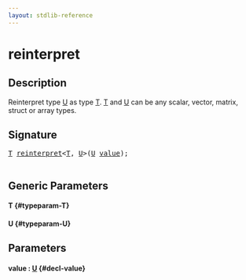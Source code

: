 ```yaml
---
layout: stdlib-reference
---
```


# reinterpret

## Description

Reinterpret type <span class='code'><a href="/stdlib-reference/global-decls/reinterpret#typeparam-U" class="code_type">U</a></span> as type <span class='code'><a href="/stdlib-reference/global-decls/reinterpret#typeparam-T" class="code_type">T</a></span>. <span class='code'><a href="/stdlib-reference/global-decls/reinterpret#typeparam-T" class="code_type">T</a></span> and <span class='code'><a href="/stdlib-reference/global-decls/reinterpret#typeparam-U" class="code_type">U</a></span>
can be any scalar, vector, matrix, struct or array types.




## Signature 

<pre>
<a href="/stdlib-reference/global-decls/reinterpret#typeparam-T" class="code_type">T</a> <a href="/stdlib-reference/global-decls/reinterpret">reinterpret</a>&lt;<a href="/stdlib-reference/global-decls/reinterpret#typeparam-T" class="code_type">T</a>, <a href="/stdlib-reference/global-decls/reinterpret#typeparam-U" class="code_type">U</a>&gt;(<a href="/stdlib-reference/global-decls/reinterpret#typeparam-U" class="code_type">U</a> <a href="/stdlib-reference/global-decls/reinterpret#decl-value" class="code_param">value</a>);

</pre>

## Generic Parameters

#### T {#typeparam-T}
#### U {#typeparam-U}

## Parameters

#### value  : [U](/stdlib-reference/global-decls/reinterpret#typeparam-U) {#decl-value}

